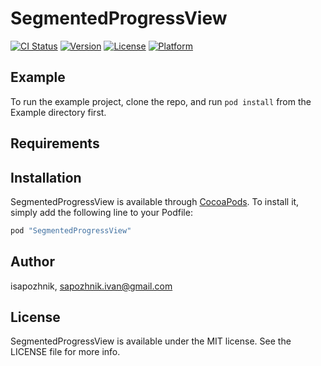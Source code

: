# SegmentedProgressView

[![CI Status](http://img.shields.io/travis/isapozhnik/SegmentedProgressView.svg?style=flat)](https://travis-ci.org/isapozhnik/SegmentedProgressView)
[![Version](https://img.shields.io/cocoapods/v/SegmentedProgressView.svg?style=flat)](http://cocoapods.org/pods/SegmentedProgressView)
[![License](https://img.shields.io/cocoapods/l/SegmentedProgressView.svg?style=flat)](http://cocoapods.org/pods/SegmentedProgressView)
[![Platform](https://img.shields.io/cocoapods/p/SegmentedProgressView.svg?style=flat)](http://cocoapods.org/pods/SegmentedProgressView)

## Example

To run the example project, clone the repo, and run `pod install` from the Example directory first.

## Requirements

## Installation

SegmentedProgressView is available through [CocoaPods](http://cocoapods.org). To install
it, simply add the following line to your Podfile:

```ruby
pod "SegmentedProgressView"
```

## Author

isapozhnik, sapozhnik.ivan@gmail.com

## License

SegmentedProgressView is available under the MIT license. See the LICENSE file for more info.
